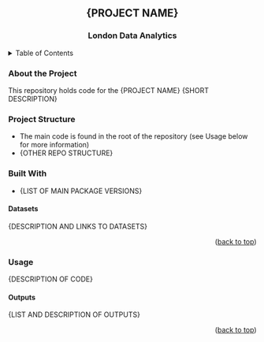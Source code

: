 <a name="readme-top"></a>

<!-- page header -->
<br/>
<div align="center">
    <h2 align="center">{PROJECT NAME}</h2>
    <h3 align="center">London Data Analytics</h3>
</div>

<!-- table of contents -->

<details>
    <summary>Table of Contents</summary>
    <ol>
        <li>
            <a href="#section-1">About the project</a>
            <ul>
                <li><a href="#section-1-1">Project Structure</a></li>
                <li><a href="#section-1-2">Built With</a></li>
                <li><a href="#section-1-3">Datasets</a></li>
            </ul>
        </li>
        <li>
            <a href="#section-2">Usage</a></li>
            <ul>
                <li><a href="#section-2-1">Output</a></li>
            </ul>
        </li>
    </ol>
</details>



<!-- Section 1 -->
<a name="section-1"></a>
### About the Project

This repository holds code for the {PROJECT NAME} {SHORT DESCRIPTION}

<a name="section-1-1"></a>
### Project Structure

- The main code is found in the root of the repository (see Usage below for more information)
- {OTHER REPO STRUCTURE}

<a name="section-1-2"></a>
### Built With
- {LIST OF MAIN PACKAGE VERSIONS}

<a name="section-1-3"></a>
#### Datasets
{DESCRIPTION AND LINKS TO DATASETS}

<p align="right">(<a href="#readme-top">back to top</a>)</p>



<!-- Section 2 -->
<a name="section-2"></a>
### Usage
{DESCRIPTION OF CODE}

<a name="section-2-1"></a>
#### Outputs
{LIST AND DESCRIPTION OF OUTPUTS}

<p align="right">(<a href="#readme-top">back to top</a>)</p>

